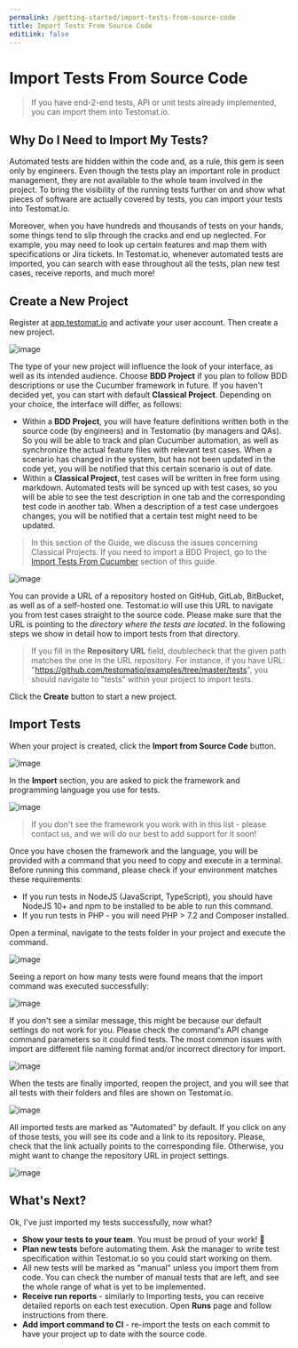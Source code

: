 ```yaml
---
permalink: /getting-started/import-tests-from-source-code
title: Import Tests From Source Code
editLink: false
---
```


# Import Tests From Source Code

> If you have end-2-end tests, API or unit tests already implemented, you can import them into Testomat.io.

## Why Do I Need to Import My Tests?

Automated tests are hidden within the code and, as a rule, this gem is seen only by engineers. Even though the tests play an important role in product management, they are not available to the whole team involved in the project. To bring the visibility of the running tests further on and show what pieces of software are actually covered by tests, you can import your tests into Testomat.io. 

Moreover, when you have hundreds and thousands of tests on your hands, some things tend to slip through the cracks and end up neglected. For example, you may need to look up certain features and map them with specifications or Jira tickets. In Testomat.io, whenever automated tests are imported,  you can search with ease throughout all the tests, plan new test cases, receive reports, and much more! 

## Create a New Project

Register at [app.testomat.io](https://app.testomat.io) and activate your user account. Then create a new project.

![image](images/107104713-7f169180-682b-11eb-9c8d-ee4d5583e184.png)

The type of your new project will influence the look of your interface, as well as its intended audience. Choose **BDD Project** if you plan to follow BDD descriptions or use the Cucumber framework in future. If you haven't decided yet, you can start with default **Classical Project**. Depending on your choice, the interface will differ, as follows:

* Within a **BDD Project**, you will have feature definitions written both in the source code (by engineers) and in Testomatio (by managers and QAs). So you will be able to track and plan Cucumber automation, as well as synchronize the actual feature files with relevant test cases. When a scenario has changed in the system, but has not been updated in the code yet, you will be notified that this certain scenario is out of date.
* Within a **Classical Project**, test cases will be written in free form using markdown. Automated tests will be synced up with test cases, so you will be able to see the test description in one tab and the corresponding test code in another tab. When a description of a test case undergoes changes, you will be notified that a certain test might need to be updated.

> In this section of the Guide, we discuss the issues concerning Classical Projects. If you need to import a BDD Project, go to the [Import Tests From Cucumber](https://docs.testomat.io/getting-started/import-tests-from-cucumber/#why-do-i-need-to-import-my-tests) section of this guide.

![image](images/107104737-96ee1580-682b-11eb-9c95-f258d3ab1e34.png)

You can provide a URL of a repository hosted on GitHub, GitLab, BitBucket, as well as of a self-hosted one. Testomat.io will use this URL to navigate you from test cases straight to the source code. Please make sure that the URL is pointing to the *directory where the tests are located*. In the following steps we show in detail how to import tests from that directory.

> If you fill in the **Repository URL** field, doublecheck that the given path matches the one in the URL repository. For instance, if you have URL: "https://github.com/testomatio/examples/tree/master/tests", you should navigate to "tests" within your project to import tests.

Click the **Create** button to start a new project.

## Import Tests

When your project is created, click the **Import from Source Code** button.

![image](images/107104789-df0d3800-682b-11eb-86ec-88642d299d96.png)

In the **Import** section, you are asked to pick the framework and programming language you use for tests.

![image](images/107104794-e3d1ec00-682b-11eb-8913-3d0c563515eb.png)

> If you don't see the framework you work with in this list - please contact us, and we will do our best to add support for it soon! 

Once you have chosen the framework and the language, you will be provided with a command that you need to copy and execute in a terminal. Before running this command, please check if your environment matches these requirements:
* If you run tests in NodeJS (JavaScript, TypeScript), you should have NodeJS 10+ and npm to be installed to be able to run this command.
* If you run tests in PHP - you will need PHP > 7.2 and Composer installed. 

Open a terminal, navigate to the tests folder in your project and execute the command. 

![image](images/107104824-03691480-682c-11eb-9c1a-0ace4b446459.png)

Seeing a report on how many tests were found means that the import command was executed successfully:

![image](images/107104827-09f78c00-682c-11eb-9cc5-b014113fb65f.png)

If you don't see a similar message, this might be because our default settings do not work for you. Please check the command's API change command parameters so it could find tests. The most common issues with import are different file naming format and/or incorrect directory for import.

![image](images/107104832-0fed6d00-682c-11eb-993a-afb4082cdf01.png)

When the tests are finally imported, reopen the project, and you will see that all tests with their folders and files are shown on Testomat.io.

![image](images/107104839-1845a800-682c-11eb-923f-23cf29f7687f.png)

All imported tests are marked as "Automated" by default. If you click on any of those tests, you will see its code and a link to its repository. Please, check that the link actually points to the corresponding file. Otherwise, you might want to change the repository URL in project settings. 

![image](images/107104862-3c08ee00-682c-11eb-8692-3df3e95c4aad.png)


## What's Next?

Ok, I've just imported my tests successfully, now what?

* **Show your tests to your team**. You must be proud of your work!  🎉
* **Plan new tests** before automating them. Ask the manager to write test specification within Testomat.io so you could start working on them. 
* All new tests will be marked as "manual" unless you import them from code. You can check the number of manual tests that are left, and see the whole range of what is yet to be implemented.
* **Receive run reports** - similarly to Importing tests, you can receive detailed reports on each test execution. Open **Runs** page and follow instructions from there.
* **Add import command to CI** - re-import the tests on each commit to have your project up to date with the source code.

